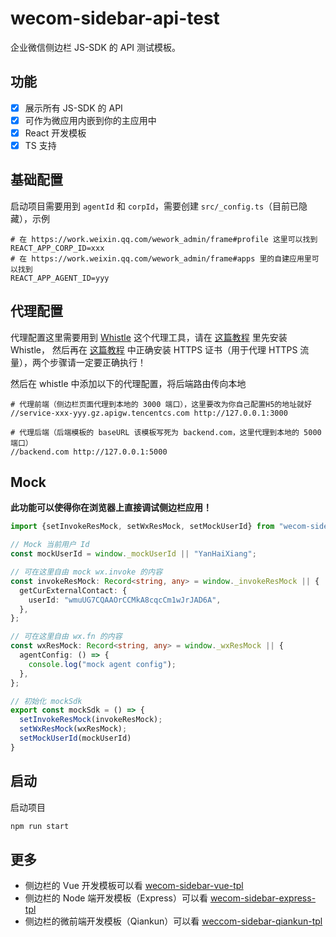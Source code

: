 # wecom-sidebar-api-test

企业微信侧边栏 JS-SDK 的 API 测试模板。

## 功能

- [X] 展示所有 JS-SDK 的 API
- [X] 可作为微应用内嵌到你的主应用中
- [X] React 开发模板
- [X] TS 支持

## 基础配置

启动项目需要用到 `agentId` 和 `corpId`，需要创建 `src/_config.ts`（目前已隐藏），示例

```dotenv
# 在 https://work.weixin.qq.com/wework_admin/frame#profile 这里可以找到
REACT_APP_CORP_ID=xxx
# 在 https://work.weixin.qq.com/wework_admin/frame#apps 里的自建应用里可以找到
REACT_APP_AGENT_ID=yyy
```

## 代理配置

代理配置这里需要用到 [Whistle](https://wproxy.org/whistle/) 这个代理工具，请在 [这篇教程](https://wproxy.org/whistle/install.html) 里先安装 Whistle，
然后再在 [这篇教程](http://wproxy.org/whistle/webui/https.html) 中正确安装 HTTPS 证书（用于代理 HTTPS 流量），两个步骤请一定要正确执行！

然后在 whistle 中添加以下的代理配置，将后端路由传向本地

```
# 代理前端（侧边栏页面代理到本地的 3000 端口），这里要改为你自己配置H5的地址就好
//service-xxx-yyy.gz.apigw.tencentcs.com http://127.0.0.1:3000

# 代理后端（后端模板的 baseURL 该模板写死为 backend.com，这里代理到本地的 5000 端口）
//backend.com http://127.0.0.1:5000
```

## Mock

**此功能可以使得你在浏览器上直接调试侧边栏应用！**

```ts
import {setInvokeResMock, setWxResMock, setMockUserId} from "wecom-sidebar-jssdk";

// Mock 当前用户 Id
const mockUserId = window._mockUserId || "YanHaiXiang";

// 可在这里自由 mock wx.invoke 的内容
const invokeResMock: Record<string, any> = window._invokeResMock || {
  getCurExternalContact: {
    userId: "wmuUG7CQAAOrCCMkA8cqcCm1wJrJAD6A",
  },
};

// 可在这里自由 wx.fn 的内容
const wxResMock: Record<string, any> = window._wxResMock || {
  agentConfig: () => {
    console.log("mock agent config");
  },
};

// 初始化 mockSdk
export const mockSdk = () => {
  setInvokeResMock(invokeResMock);
  setWxResMock(wxResMock);
  setMockUserId(mockUserId)
}
```

## 启动

启动项目

```bash
npm run start
```

## 更多

* 侧边栏的 Vue 开发模板可以看 [wecom-sidebar-vue-tpl](https://github.com/wecom-sidebar/wecom-sidebar-vue-tpl)
* 侧边栏的 Node 端开发模板（Express）可以看 [wecom-sidebar-express-tpl](https://github.com/wecom-sidebar/wecom-sidebar-express-tpl)
* 侧边栏的微前端开发模板（Qiankun）可以看 [weccom-sidebar-qiankun-tpl](https://github.com/wecom-sidebar/wecom-sidebar-qiankun-tpl)
